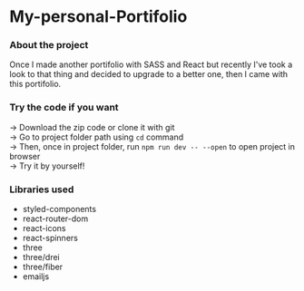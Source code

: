 # My-personal-Portifolio

### About the project
Once I made another portifolio with SASS and React but recently I've took a look to that thing and decided to upgrade to a better one, then I came with this portifolio.

### Try the code if you want
→ Download the zip code or clone it with git <br />
→ Go to project folder path using `cd` command <br />
→ Then, once in project folder, run `npm run dev -- --open` to open project in browser <br />
→ Try it by yourself! <br />

### Libraries used
- styled-components 
- react-router-dom
- react-icons
- react-spinners
- three
- three/drei
- three/fiber
- emailjs 
